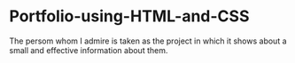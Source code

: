 # Portfolio-using-HTML-and-CSS
The persom whom I admire is taken as the project in which it shows about a small and effective information about them.
